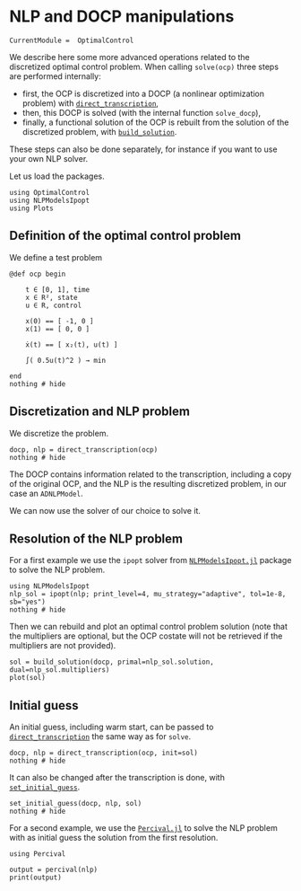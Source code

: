 # NLP and DOCP manipulations

```@meta
CurrentModule =  OptimalControl
```

We describe here some more advanced operations related to the discretized optimal control problem.
When calling `solve(ocp)` three steps are performed internally:

- first, the OCP is discretized into a DOCP (a nonlinear optimization problem) with [`direct_transcription`](@ref),
- then, this DOCP is solved (with the internal function `solve_docp`),
- finally, a functional solution of the OCP is rebuilt from the solution of the discretized problem, with [`build_solution`](@ref).

These steps can also be done separately, for instance if you want to use your own NLP solver. 

Let us load the packages.

```@example main
using OptimalControl
using NLPModelsIpopt
using Plots
```

## Definition of the optimal control problem

We define a test problem

```@example main
@def ocp begin

    t ∈ [0, 1], time
    x ∈ R², state
    u ∈ R, control

    x(0) == [ -1, 0 ]
    x(1) == [ 0, 0 ]

    ẋ(t) == [ x₂(t), u(t) ]

    ∫( 0.5u(t)^2 ) → min

end
nothing # hide
```

## Discretization and NLP problem

We discretize the problem.

```@example main
docp, nlp = direct_transcription(ocp)
nothing # hide
```

The DOCP contains information related to the transcription, including a copy of the original OCP, and the NLP is the resulting discretized problem, in our case an `ADNLPModel`.

We can now use the solver of our choice to solve it.

## Resolution of the NLP problem

For a first example we use the `ipopt` solver from [`NLPModelsIpopt.jl`](https://github.com/JuliaSmoothOptimizers/NLPModelsIpopt.jl) package to solve the NLP problem.

```@example main
using NLPModelsIpopt
nlp_sol = ipopt(nlp; print_level=4, mu_strategy="adaptive", tol=1e-8, sb="yes")
nothing # hide
```

Then we can rebuild and plot an optimal control problem solution (note that the multipliers are optional, but the OCP costate will not be retrieved if the multipliers are not provided).

```@example main
sol = build_solution(docp, primal=nlp_sol.solution, dual=nlp_sol.multipliers)
plot(sol)
```

## Initial guess

An initial guess, including warm start, can be passed to [`direct_transcription`](@ref) the same way as for `solve`.

```@example main
docp, nlp = direct_transcription(ocp, init=sol)
nothing # hide
```

It can also be changed after the transcription is done, with  [`set_initial_guess`](@ref).

```@example main
set_initial_guess(docp, nlp, sol)
nothing # hide
```

For a second example, we use the [`Percival.jl`](https://jso.dev/Percival.jl) to solve the NLP problem
with as initial guess the solution from the first resolution.

```@example main
using Percival

output = percival(nlp)
print(output)
```

